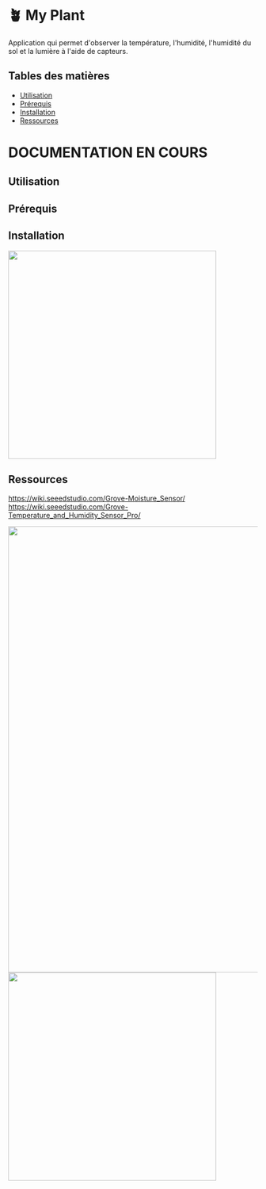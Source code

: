 # 🪴 My Plant

Application qui permet d'observer la température, l'humidité, l'humidité du sol et la lumière à l'aide de capteurs.

## Tables des matières

* [Utilisation](#usage)
* [Prérequis](#requirements)
* [Installation](#installation)
* [Ressources](#resources)

# DOCUMENTATION EN COURS

## Utilisation
## Prérequis
## Installation
<img src="https://github.com/itsKevinJM/myplant/assets/90609887/91eca688-7abf-4f7a-a3e4-aac9e5532e16" width="420px"/>

## Ressources
https://wiki.seeedstudio.com/Grove-Moisture_Sensor/ <br>
https://wiki.seeedstudio.com/Grove-Temperature_and_Humidity_Sensor_Pro/

<img src="https://github.com/itsKevinJM/myplant/assets/90609887/de6f740f-4d41-41ce-a42a-28c6f9ace506" width="900px"/> 
<img src="https://github.com/itsKevinJM/myplant/assets/90609887/e4a19761-51fa-4555-acae-845b20781687" width="420px"/>
